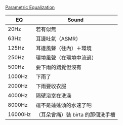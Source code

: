 [Parametric Equalization](https://webtet.net/apcl/#/parametric)

| EQ      | Sound                             |
| ------- | --------------------------------- |
| 20Hz    | 若有似無                          |
| 63Hz    | 耳邊吐氣（ASMR）                   |
| 125Hz   | 耳邊風聲（往內）＋環境            |
| 250Hz   | 環境風聲（在環境中流過）          |
| 500Hz   | 要下雨的錯覺但沒有                |
| 1000Hz  | 下雨了                            |
| 2000Hz  | 下雨要收衣服                      |
| 4000Hz  | 隔壁浴室在洗澡                    |
| 8000Hz  | 這不是蓮蓬頭的水速了吧            |
| 16000Hz | （耳朵會痛）裝 birta 的那個洗手槽 |



